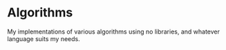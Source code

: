 # Algorithms

My implementations of various algorithms using no libraries, and whatever language suits my needs.
